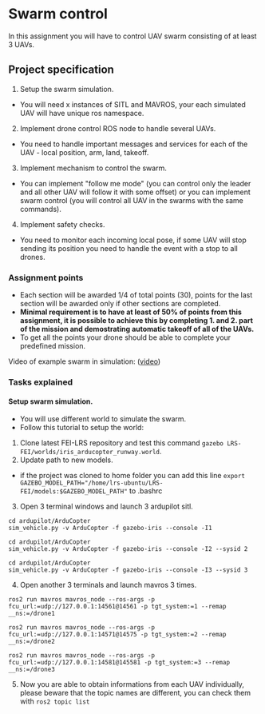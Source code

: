# Swarm control
In this assignment you will have to control UAV swarm consisting of at least 3 UAVs.

## Project specification
1. Setup the swarm simulation.
- You will need x instances of SITL and MAVROS, your each simulated UAV will have unique ros namespace. 

2. Implement drone control ROS node to handle several UAVs. 
- You need to handle important messages and services for each of the UAV - local position, arm, land, takeoff. 

3. Implement mechanism to control the swarm.
- You can implement "follow me mode" (you can control only the leader and all other UAV will follow it with some offset) or you can implement swarm control (you will control all UAV in the swarms with the same commands).

4. Implement safety checks. 
- You need to monitor each incoming local pose, if some UAV will stop sending its position you need to handle the event with a stop to all drones.

 
### **Assignment points**
- Each section will be awarded 1/4 of total points (30), points for the last section will be awarded only if other sections are completed.
- **Minimal requirement is to have at least of 50% of points from this assignment, it is possible to achieve this by completing 1. and 2. part of the mission and demostrating automatic takeoff of all of the UAVs.**
- To get all the points your drone should be able to complete your predefined mission.

Video of example swarm in simulation:   ([video](../resources/swarm.mkv))

### Tasks explained

#### Setup swarm simulation.
- You will use different world to simulate the swarm.
- Follow this tutorial to setup the world:

1. Clone latest FEI-LRS repository and test this command `gazebo LRS-FEI/worlds/iris_arducopter_runway.world`.
2. Update path to new models. 
- if the project was cloned to home folder you can add this line `export GAZEBO_MODEL_PATH="/home/lrs-ubuntu/LRS-FEI/models:$GAZEBO_MODEL_PATH"` to .bashrc
3. Open 3 terminal windows and launch 3 ardupilot sitl.
```
cd ardupilot/ArduCopter
sim_vehicle.py -v ArduCopter -f gazebo-iris --console -I1
```
```
cd ardupilot/ArduCopter
sim_vehicle.py -v ArduCopter -f gazebo-iris --console -I2 --sysid 2
```
```
cd ardupilot/ArduCopter
sim_vehicle.py -v ArduCopter -f gazebo-iris --console -I3 --sysid 3
```
4. Open another 3 terminals and launch mavros 3 times.

```
ros2 run mavros mavros_node --ros-args -p fcu_url:=udp://127.0.0.1:14561@14561 -p tgt_system:=1 --remap __ns:=/drone1
```
```
ros2 run mavros mavros_node --ros-args -p fcu_url:=udp://127.0.0.1:14571@14575 -p tgt_system:=2 --remap __ns:=/drone2
```
```
ros2 run mavros mavros_node --ros-args -p fcu_url:=udp://127.0.0.1:14581@145581 -p tgt_system:=3 --remap __ns:=/drone3
```
5. Now you are able to obtain informations from each UAV individually, please beware that the topic names are different, you can check them with `ros2 topic list`
